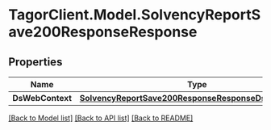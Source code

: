 # TagorClient.Model.SolvencyReportSave200ResponseResponse

## Properties

Name | Type | Description | Notes
------------ | ------------- | ------------- | -------------
**DsWebContext** | [**SolvencyReportSave200ResponseResponseDsWebContext**](SolvencyReportSave200ResponseResponseDsWebContext.md) |  | [optional] 

[[Back to Model list]](../README.md#documentation-for-models) [[Back to API list]](../README.md#documentation-for-api-endpoints) [[Back to README]](../README.md)


